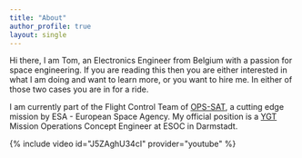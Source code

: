 ```yaml
---
title: "About"
author_profile: true
layout: single
---
```



Hi there, I am Tom, an Electronics Engineer from Belgium with a passion for space engineering.
If you are reading this then you are either interested in
what I am doing and want to learn more, or you want to hire me. In either of those
two cases you are in for a ride.

I am currently part of the Flight Control Team of [OPS-SAT](https://www.esa.int/Enabling_Support/Operations/OPS-SAT), a cutting edge mission by
ESA - European Space Agency. My official position is a [YGT](https://www.esa.int/About_Us/Careers_at_ESA/Graduates_Young_Graduate_Trainees) Mission Operations Concept
Engineer at ESOC in Darmstadt.

{% include video id="J5ZAghU34cI" provider="youtube" %}
